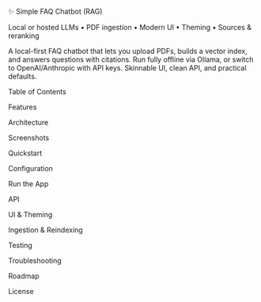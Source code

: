 ✨ Simple FAQ Chatbot (RAG)

Local or hosted LLMs • PDF ingestion • Modern UI • Theming • Sources & reranking

A local-first FAQ chatbot that lets you upload PDFs, builds a vector index, and answers questions with citations. Run fully offline via Ollama, or switch to OpenAI/Anthropic with API keys. Skinnable UI, clean API, and practical defaults.

Table of Contents

Features

Architecture

Screenshots

Quickstart

Configuration

Run the App

API

UI & Theming

Ingestion & Reindexing

Testing

Troubleshooting

Roadmap

License
